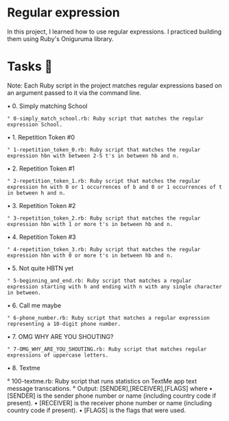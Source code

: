 # Regular expression
In this project, I learned how to use regular expressions. I practiced building them using Ruby's Oniguruma library.

# Tasks 📃
Note: Each Ruby script in the project matches regular expressions based on an argument passed to it via the command line.

• 0. Simply matching School

    ° 0-simply_match_school.rb: Ruby script that matches the regular expression School.

• 1. Repetition Token #0

    ° 1-repetition_token_0.rb: Ruby script that matches the regular expression hbn with between 2-5 t's in between hb and n.

• 2. Repetition Token #1

    ° 2-repetition_token_1.rb: Ruby script that matches the regular expression hn with 0 or 1 occurrences of b and 0 or 1 occurrences of t in between h and n.

• 3. Repetition Token #2

    ° 3-repetition_token_2.rb: Ruby script that matches the regular expression hbn with 1 or more t's in between hb and n.

• 4. Repetition Token #3

    ° 4-repetition_token_3.rb: Ruby script that matches the regular expression hbn with 0 or more t's in between hb and n.

• 5. Not quite HBTN yet

    ° 5-beginning_and_end.rb: Ruby script that matches a regular expression starting with h and ending with n with any single character in between.

• 6. Call me maybe

    ° 6-phone_number.rb: Ruby script that matches a regular expression representing a 10-digit phone number.

• 7. OMG WHY ARE YOU SHOUTING?

    ° 7-OMG_WHY_ARE_YOU_SHOUTING.rb: Ruby script that matches regular expressions of uppercase letters.

• 8. Textme

 ° 100-textme.rb: Ruby script that runs statistics on TextMe app text message transcations.
 ° Output: [SENDER],[RECEIVER],[FLAGS] where
    • [SENDER] is the sender phone number or name (including country code if present).
    • [RECEIVER] is the receiver phone number or name (including country code if present).
    • [FLAGS] is the flags that were used.

